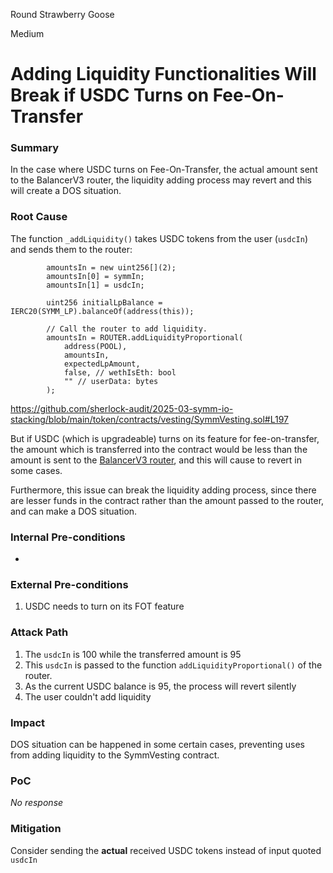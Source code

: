Round Strawberry Goose

Medium

# Adding Liquidity Functionalities Will Break if USDC Turns on Fee-On-Transfer

### Summary

In the case where USDC turns on Fee-On-Transfer, the actual amount sent to the BalancerV3 router, the liquidity adding process may revert and this will create a DOS situation.

### Root Cause

The function `_addLiquidity()` takes USDC tokens from the user (`usdcIn`) and sends them to the router:

```Solidity
		amountsIn = new uint256[](2);
		amountsIn[0] = symmIn;
		amountsIn[1] = usdcIn;

		uint256 initialLpBalance = IERC20(SYMM_LP).balanceOf(address(this));

		// Call the router to add liquidity.
		amountsIn = ROUTER.addLiquidityProportional(
			address(POOL),
			amountsIn,
			expectedLpAmount,
			false, // wethIsEth: bool
			"" // userData: bytes
		);
```
https://github.com/sherlock-audit/2025-03-symm-io-stacking/blob/main/token/contracts/vesting/SymmVesting.sol#L197

But if USDC (which is upgradeable) turns on its feature for fee-on-transfer, the amount which is transferred into the contract would be less than the amount is sent to the [BalancerV3 router](https://github.com/sherlock-audit/2025-03-symm-io-stacking/blob/main/token/contracts/vesting/SymmVesting.sol#L197), and this will cause to revert in some cases.

Furthermore, this issue can break the liquidity adding process, since there are lesser funds in the contract rather than the amount passed to the router, and can make a DOS situation.

### Internal Pre-conditions

-

### External Pre-conditions

1. USDC needs to turn on its FOT feature

### Attack Path

1. The `usdcIn` is 100 while the transferred amount is 95
2. This `usdcIn` is passed to the function `addLiquidityProportional()` of the router.
3. As the current USDC balance is 95, the process will revert silently
4. The user couldn't add liquidity

### Impact

DOS situation can be happened in some certain cases, preventing uses from adding liquidity to the SymmVesting contract.

### PoC

_No response_

### Mitigation

Consider sending the **actual** received USDC tokens instead of input quoted `usdcIn`